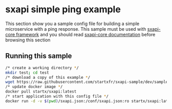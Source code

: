 sxapi simple ping example
=========================

This section show you a sample config file for building a simple microservice 
with a ping response. 
This sample must be used with 
[sxapi-core framework](https://github.com/startxfr/sxapi-core) and you should
read 
[sxapi-core documentation](https://github.com/startxfr/sxapi-core/tree/master/docs) 
before browsing this section 

Running this sample
-------------------

```bash
/* create a working directory */
mkdir test; cd test
/* download a copy of this example */
wget https://raw.githubusercontent.com/startxfr/sxapi-sample/dev/samples/simple/ping/sxapi.json
/* update docker image */
docker pull startx/sxapi:latest
/* start application with this config file */
docker run -d -v $(pwd)/sxapi.json:/conf/sxapi.json:ro startx/sxapi:latest
```